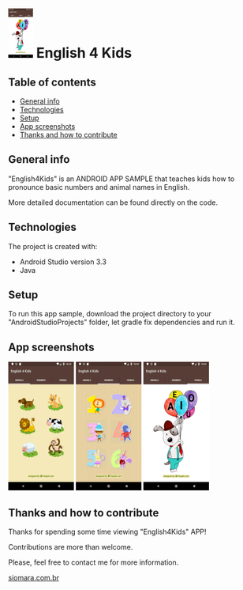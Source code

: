 # <kbd><img src="https://github.com/siomarapantarotto/readme-screenshots/blob/master/English4Kids/vowels.png" width="50" height="100"/></kbd>  English 4 Kids


## Table of contents
* [General info](#general-info)
* [Technologies](#technologies)
* [Setup](#setup)
* [App screenshots](#app-screenshots)
* [Thanks and how to contribute](#thanks-and-how-to-contribute)


## General info
"English4Kids" is an ANDROID APP SAMPLE that teaches kids how to pronounce basic numbers and animal names in English.

More detailed documentation can be found directly on the code.


## Technologies
The project is created with:
* Android Studio version 3.3
* Java


## Setup
To run this app sample, download the project directory to your "AndroidStudioProjects" folder, let gradle fix dependencies and run it.


## App screenshots
<kbd><img src="https://github.com/siomarapantarotto/readme-screenshots/blob/master/English4Kids/animals.png" width="133" height="260"></kbd> <kbd><img src="https://github.com/siomarapantarotto/readme-screenshots/blob/master/English4Kids/numbers.png" width="133" height="260"></kbd>
<kbd><img src="https://github.com/siomarapantarotto/readme-screenshots/blob/master/English4Kids/vowels.png"  width="133" height="260"></kbd>


## Thanks and how to contribute
Thanks for spending some time viewing "English4Kids" APP!

Contributions are more than welcome.

Please, feel free to contact me for more information.

[siomara.com.br](http://www.siomara.com.br)
